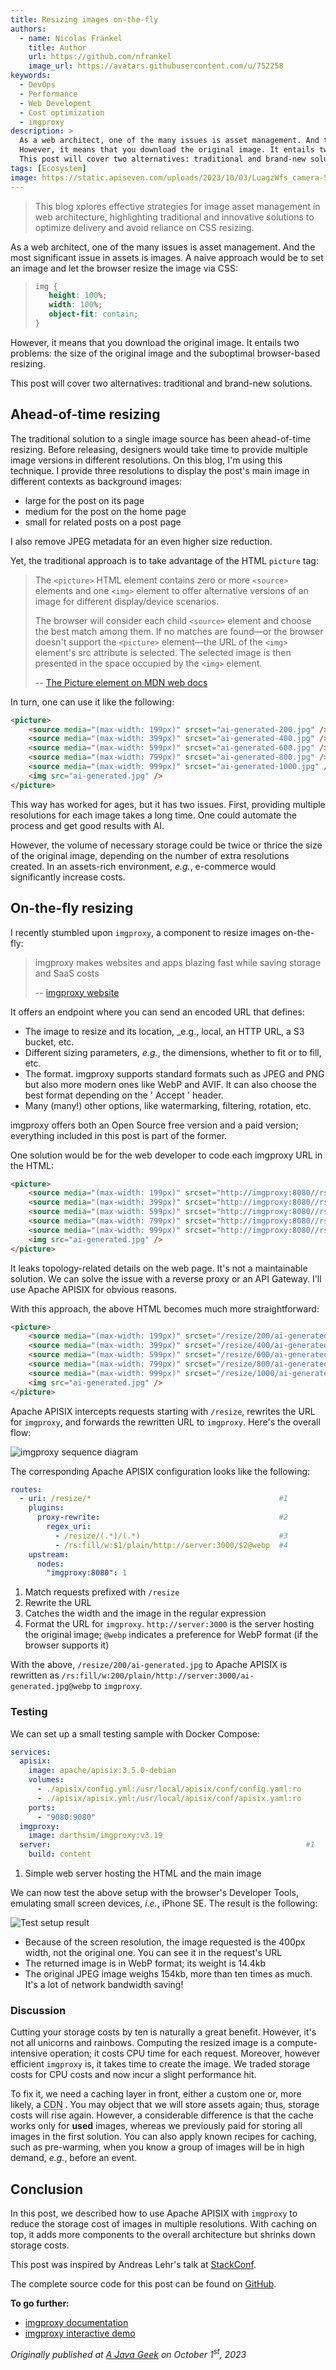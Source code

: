 ```yaml
---
title: Resizing images on-the-fly
authors:
  - name: Nicolas Fränkel
    title: Author
    url: https://github.com/nfrankel
    image_url: https://avatars.githubusercontent.com/u/752258
keywords:
  - DevOps
  - Performance
  - Web Developent
  - Cost optimization
  - imgproxy
description: >
  As a web architect, one of the many issues is asset management. And the most significant issue in assets is images. A naive approach would be to set an image and let the browser resize the image via CSS.
  However, it means that you download the original image. It entails two problems: the size of the original image and the suboptimal browser-based resizing.
  This post will cover two alternatives: traditional and brand-new solutions.
tags: [Ecosystem]
image: https://static.apiseven.com/uploads/2023/10/03/LuagzWfs_camera-514992.jpg
---
```


>This blog xplores effective strategies for image asset management in web architecture, highlighting traditional and innovative solutions to optimize delivery and avoid reliance on CSS resizing.

<!--truncate-->

<head>
    <link rel="canonical" href="https://blog.frankel.ch/resize-images-on-the-fly/" />
</head>

As a web architect, one of the many issues is asset management. And the most significant issue in assets is images. A naive approach would be to set an image and let the browser resize the image via CSS:

>```css
>img {
>    height: 100%;
>    width: 100%;
>    object-fit: contain;
>}
>```

However, it means that you download the original image. It entails two problems: the size of the original image and the suboptimal browser-based resizing.

This post will cover two alternatives: traditional and brand-new solutions.

## Ahead-of-time resizing

The traditional solution to a single image source has been ahead-of-time resizing. Before releasing, designers would take time to provide multiple image versions in different resolutions. On this blog, I'm using this technique. I provide three resolutions to display the post's main image in different contexts as background images:

* large for the post on its page
* medium for the post on the home page
* small for related posts on a post page

I also remove JPEG metadata for an even higher size reduction.

Yet, the traditional approach is to take advantage of the HTML `picture` tag:

>The `<picture>` HTML element contains zero or more `<source>` elements and one `<img>` element to offer alternative versions of an image for different display/device scenarios.
>
>The browser will consider each child `<source>` element and choose the best match among them. If no matches are found—or the browser doesn't support the `<picture>` element—the URL of the `<img>` element's src attribute is selected. The selected image is then presented in the space occupied by the `<img>` element.
>
>-- [The Picture element on MDN web docs](https://developer.mozilla.org/en-US/docs/Web/HTML/Element/picture)

In turn, one can use it like the following:

```html
<picture>
    <source media="(max-width: 199px)" srcset="ai-generated-200.jpg" />
    <source media="(max-width: 399px)" srcset="ai-generated-400.jpg" />
    <source media="(max-width: 599px)" srcset="ai-generated-600.jpg" />
    <source media="(max-width: 799px)" srcset="ai-generated-800.jpg" />
    <source media="(max-width: 999px)" srcset="ai-generated-1000.jpg" />
    <img src="ai-generated.jpg" />
</picture>
```

This way has worked for ages, but it has two issues. First, providing multiple resolutions for each image takes a long time. One could automate the process and get good results with AI.

However, the volume of necessary storage could be twice or thrice the size of the original image, depending on the number of extra resolutions created. In an assets-rich environment, _e.g._, e-commerce would significantly increase costs.

## On-the-fly resizing

I recently stumbled upon `imgproxy`, a component to resize images on-the-fly:

>imgproxy makes websites and apps blazing fast while saving storage and SaaS costs
>
>-- [imgproxy website](https://imgproxy.net/)

It offers an endpoint where you can send an encoded URL that defines:

* The image to resize and its location, _e.g., local, an HTTP URL, a S3 bucket, etc.
* Different sizing parameters, _e.g._, the dimensions, whether to fit or to fill, etc.
* The format. imgproxy supports standard formats such as JPEG and PNG but also more modern ones like WebP and AVIF. It can also choose the best format depending on the ' Accept ' header.
* Many (many!) other options, like watermarking, filtering, rotation, etc.

imgproxy offers both an Open Source free version and a paid version; everything included in this post is part of the former.

One solution would be for the web developer to code each imgproxy URL in the HTML:

```html
<picture>
    <source media="(max-width: 199px)" srcset="http://imgproxy:8080//rs:fill/w:200/plain/http://server:3000/ai-generated.jpg@webp" />
    <source media="(max-width: 399px)" srcset="http://imgproxy:8080//rs:fill/w:400/plain/http://server:3000/ai-generated.jpg@webp" />
    <source media="(max-width: 599px)" srcset="http://imgproxy:8080//rs:fill/w:600/plain/http://server:3000/ai-generated.jpg@webp" />
    <source media="(max-width: 799px)" srcset="http://imgproxy:8080//rs:fill/w:800/plain/http://server:3000/ai-generated.jpg@webp" />
    <source media="(max-width: 999px)" srcset="http://imgproxy:8080//rs:fill/w:1000/plain/http://server:3000/ai-generated.jpg@webp" />
    <img src="ai-generated.jpg" />
</picture>
```

It leaks topology-related details on the web page. It's not a maintainable solution. We can solve the issue with a reverse proxy or an API Gateway. I'll use Apache APISIX for obvious reasons.

With this approach, the above HTML becomes much more straightforward:

```html
<picture>
    <source media="(max-width: 199px)" srcset="/resize/200/ai-generated.jpg" />
    <source media="(max-width: 399px)" srcset="/resize/400/ai-generated.jpg" />
    <source media="(max-width: 599px)" srcset="/resize/600/ai-generated.jpg" />
    <source media="(max-width: 799px)" srcset="/resize/800/ai-generated.jpg" />
    <source media="(max-width: 999px)" srcset="/resize/1000/ai-generated.jpg" />
    <img src="ai-generated.jpg" />
</picture>
```

Apache APISIX intercepts requests starting with `/resize`, rewrites the URL for `imgproxy`, and forwards the rewritten URL to `imgproxy`. Here's the overall flow:

![imgproxy sequence diagram](https://static.apiseven.com/uploads/2023/10/03/m0gpUr5y_imgproxy-flow.svg)

The corresponding Apache APISIX configuration looks like the following:

```yaml
routes:
  - uri: /resize/*                                          #1
    plugins:
      proxy-rewrite:                                        #2
        regex_uri:
          - /resize/(.*)/(.*)                               #3
          - /rs:fill/w:$1/plain/http://server:3000/$2@webp  #4
    upstream:
      nodes:
        "imgproxy:8080": 1
```

1. Match requests prefixed with `/resize`
2. Rewrite the URL
3. Catches the width and the image in the regular expression
4. Format the URL for `imgproxy`. `http://server:3000` is the server hosting the original image; `@webp` indicates a preference for WebP format (if the browser supports it)

With the above, `/resize/200/ai-generated.jpg` to Apache APISIX is rewritten as `/rs:fill/w:200/plain/http://server:3000/ai-generated.jpg@webp` to `imgproxy`.

### Testing

We can set up a small testing sample with Docker Compose:

```yaml
services:
  apisix:
    image: apache/apisix:3.5.0-debian
    volumes:
      - ./apisix/config.yml:/usr/local/apisix/conf/config.yaml:ro
      - ./apisix/apisix.yml:/usr/local/apisix/conf/apisix.yaml:ro
    ports:
      - "9080:9080"
  imgproxy:
    image: darthsim/imgproxy:v3.19
  server:                                                         #1
    build: content
```

1. Simple web server hosting the HTML and the main image

We can now test the above setup with the browser's Developer Tools, emulating small screen devices, _i.e._, iPhone SE. The result is the following:

![Test setup result](https://static.apiseven.com/uploads/2023/10/03/a3nO1pyI_test-set-up-result.jpg)

* Because of the screen resolution, the image requested is the 400px width, not the original one. You can see it in the request's URL
* The returned image is in WebP format; its weight is 14.4kb
* The original JPEG image weighs 154kb, more than ten times as much. It's a lot of network bandwidth saving!

### Discussion

Cutting your storage costs by ten is naturally a great benefit. However, it's not all unicorns and rainbows. Computing the resized image is a compute-intensive operation; it costs CPU time for each request. Moreover, however efficient `imgproxy` is, it takes time to create the image. We traded storage costs for CPU costs and now incur a slight performance hit.

To fix it, we need a caching layer in front, either a custom one or, more likely, a  <abbr title="Content Delivery Network">CDN</abbr> . You may object that we will store assets again; thus, storage costs will rise again. However, a considerable difference is that the cache works only for **used** images, whereas we previously paid for storing all images in the first solution. You can also apply known recipes for caching, such as pre-warming, when you know a group of images will be in high demand, _e.g._, before an event.

## Conclusion

In this post, we described how to use Apache APISIX with `imgproxy` to reduce the storage cost of images in multiple resolutions. With caching on top, it adds more components to the overall architecture but shrinks down storage costs.

This post was inspired by Andreas Lehr's talk at [StackConf](https://stackconf.eu/talks/dynamic-image-optimization-with-imgproxy-at-schwarz-it/).

The complete source code for this post can be found on [GitHub](https://github.com/ajavageek/resize-on-the-fly).

**To go further:**

* [imgproxy documentation](https://docs.imgproxy.net/)
* [imgproxy interactive demo](https://imgproxy.net/)

_Originally published at [A Java Geek](https://blog.frankel.ch/resize-images-on-the-fly/) on October 1<sup>st</sup>, 2023_
